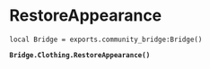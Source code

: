 # RestoreAppearance



<pre class="language-lua"><code class="lang-lua">local Bridge = exports.community_bridge:Bridge()

<strong>Bridge.Clothing.RestoreAppearance()
</strong>
</code></pre>
